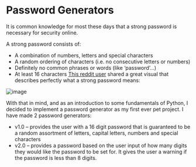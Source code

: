 # Password Generators
It is common knowledge for most these days that a strong password is necessary for security online.

A strong password consists of:

- A combination of numbers, letters and special characters
- A random ordering of characters (i.e. no consecutive letters or numbers)
- Definitely no common phrases or words (like ‘password’…)
- At least 16 characters 
[This reddit user](https://www.reddit.com/r/dataisbeautiful/comments/ifral7/oc_time_it_takes_to_crack_a_password_updated/) shared a great visual that describes perfectly what a strong password means:

![image](https://preview.redd.it/kqgnls4nzyi51.jpg?width=960&crop=smart&auto=webp&s=09ada6a85dd784af54771ec533aac2b83337cc04)
 
With that in mind, and as an introduction to some fundamentals of Python, I decided to implement a password generator as my first ever pet project.
I have made 2 password generators:
- v1.0 – provides the user with a 16 digit password that is guaranteed to be a random assortment of letters, capital letters, numbers and special characters
- v2.0 – provides a password based on the user input of how many digits they would like the password to be set for. It gives the user a warning if the password is less than 8 digits. 

